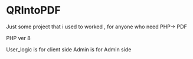 # QRIntoPDF
Just some project that i used to worked , for anyone who need PHP-> PDF


PHP ver 8


User_logic is for client side
Admin is for Admin side
